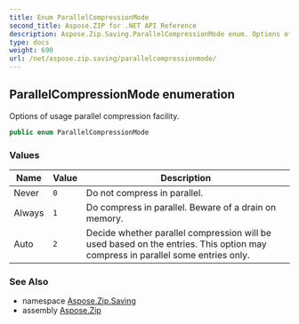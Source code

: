 ```yaml
---
title: Enum ParallelCompressionMode
second_title: Aspose.ZIP for .NET API Reference
description: Aspose.Zip.Saving.ParallelCompressionMode enum. Options of usage parallel compression facility
type: docs
weight: 690
url: /net/aspose.zip.saving/parallelcompressionmode/
---
```

## ParallelCompressionMode enumeration

Options of usage parallel compression facility.

```csharp
public enum ParallelCompressionMode
```

### Values

| Name | Value | Description |
| --- | --- | --- |
| Never | `0` | Do not compress in parallel. |
| Always | `1` | Do compress in parallel. Beware of a drain on memory. |
| Auto | `2` | Decide whether parallel compression will be used based on the entries. This option may compress in parallel some entries only. |

### See Also

* namespace [Aspose.Zip.Saving](../../aspose.zip.saving/)
* assembly [Aspose.Zip](../../)


